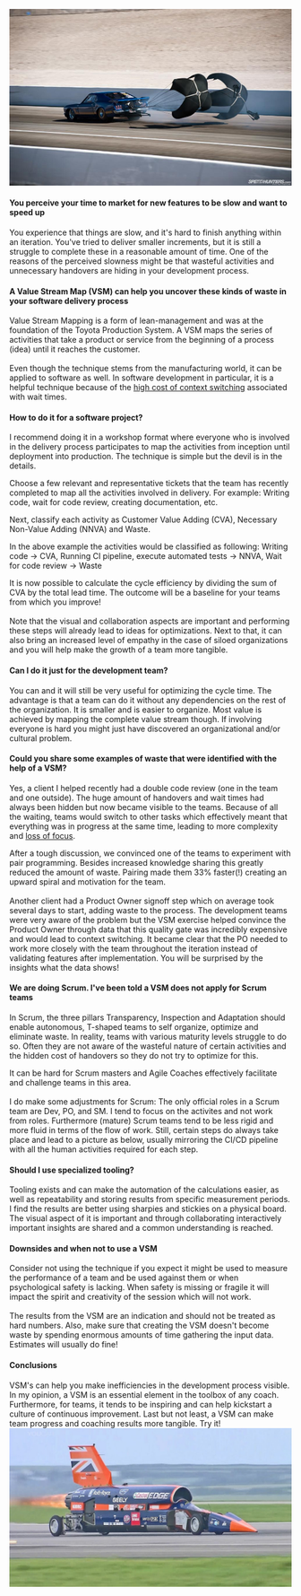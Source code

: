 ![](../parachute.jpg)
#### You perceive your time to market for new features to be slow and want to speed up
You experience that things are slow, and it's hard to finish anything within an iteration. 
You've tried to deliver smaller increments, but it is still a struggle to complete these in a reasonable amount of time. 
One of the reasons of the perceived slowness might be that wasteful activities and unnecessary handovers are hiding in your development process. 
#### A Value Stream Map (VSM) can help you uncover these kinds of waste in your software delivery process
Value Stream Mapping is a form of lean-management and was at the foundation of the Toyota Production System.
A VSM maps the series of activities that take a product or service from the beginning of a process (idea) until it reaches the customer. 
<br/><br/>
Even though the technique stems from the manufacturing world, it can be applied to software as well.
In software development in particular, it is a helpful technique because of the [high cost of context switching](https://34slpa7u66f159hfp1fhl9aur1-wpengine.netdna-ssl.com/wp-content/uploads/2015/06/Slide093.jpg) associated with wait times.
 
#### How to do it for a software project?
I recommend doing it in a workshop format where everyone who is involved in the delivery process participates to map the activities from inception until deployment into production.
The technique is simple but the devil is in the details.

Choose a few relevant and representative tickets that the team has recently completed to map all the activities involved in delivery. For example: Writing code, wait for code review, creating documentation, etc.

Next, classify each activity as Customer Value Adding (CVA), Necessary Non-Value Adding (NNVA) and Waste.

In the above example the activities would be classified as following:
Writing code -> CVA,
Running CI pipeline, execute automated tests -> NNVA,
Wait for code review -> Waste

It is now possible to calculate the cycle efficiency by dividing the sum of CVA by the total lead time. The outcome will be a baseline for your teams from which you improve!
<br/><br/>
Note that the visual and collaboration aspects are important and performing these steps will already lead to ideas for optimizations.
Next to that, it can also bring an increased level of empathy in the case of siloed organizations and you will help make the growth of a team more tangible. 

#### Can I do it just for the development team?
You can and it will still be very useful for optimizing the cycle time.
The advantage is that a team can do it without any dependencies on the rest of the organization.
It is smaller and is easier to organize.
Most value is achieved by mapping the complete value stream though. If involving everyone is hard you might just have discovered an organizational and/or cultural problem.
#### Could you share some examples of waste that were identified with the help of a VSM?
Yes, a client I helped recently had a double code review (one in the team and one outside). The huge amount of handovers 
and wait times had always been hidden but now became visible to the teams. Because of all the waiting, teams would switch to other tasks which effectively meant that everything was in progress at the same time, leading to more complexity and [loss of focus](https://xebia.com/blog/epic-focus-measure-your-way-to-a-better-time-to-market/).

After a tough discussion, we convinced one of the teams to experiment with pair programming. Besides increased knowledge sharing this greatly reduced the amount of waste. Pairing made them 33% faster(!) creating an upward spiral and motivation for the team. 
<br/><br/>
Another client had a Product Owner signoff step which on average took several days to start, adding waste to the process.
The development teams were very aware of the problem but the VSM exercise helped convince the 
Product Owner through data that this quality gate was incredibly expensive and would lead to context switching. 
It became clear that the PO needed to work more closely with the team throughout the iteration instead of validating features after implementation. 
You will be surprised by the insights what the data shows!
#### We are doing Scrum. I've been told a VSM does not apply for Scrum teams
In Scrum, the three pillars Transparency, Inspection and Adaptation should enable autonomous, T-shaped teams to 
self organize, optimize and eliminate waste. In reality, teams with various maturity levels struggle 
to do so. Often they are not aware of the wasteful nature of certain activities and the hidden cost of handovers so they
do not try to optimize for this.

It can be hard for Scrum masters and Agile Coaches effectively facilitate and challenge teams in this area. 
<br/><br/>
I do make some adjustments for Scrum: The only official roles in a Scrum team are Dev, PO, and SM.
I tend to focus on the activites and not work from roles.
Furthermore (mature) Scrum teams tend to be less rigid and more fluid in terms of the flow of work.
Still, certain steps do always take place and lead to a picture as below, usually mirroring the CI/CD pipeline with all the human activities required for each step.
#### Should I use specialized tooling?
Tooling exists and can make the automation of the calculations easier, as well as repeatability and 
storing results from specific measurement periods.
I find the results are better using sharpies and stickies on a physical board.
The visual aspect of it is important and through collaborating interactively important insights are shared and a common understanding is reached.
#### Downsides and when not to use a VSM
Consider not using the technique if you expect it might be used to measure the performance of a team and be used against them or when psychological safety is lacking.
When safety is missing or fragile it will impact the spirit and creativity of the session which will not work.
<br/><br/> 
The results from the VSM are an indication and should not be treated as hard numbers.
Also, make sure that creating the VSM doesn't become waste by spending enormous amounts of time gathering the input data.
Estimates will usually do fine!  
#### Conclusions
VSM's can help you make inefficiencies in the development process visible.
In my opinion, a VSM is an essential element in the toolbox of any coach.
Furthermore, for teams, it tends to be inspiring and can help kickstart a culture of continuous improvement.
Last but not least, a VSM can make team progress and coaching results more tangible.
Try it!
![](../maxresdefault.jpg)
